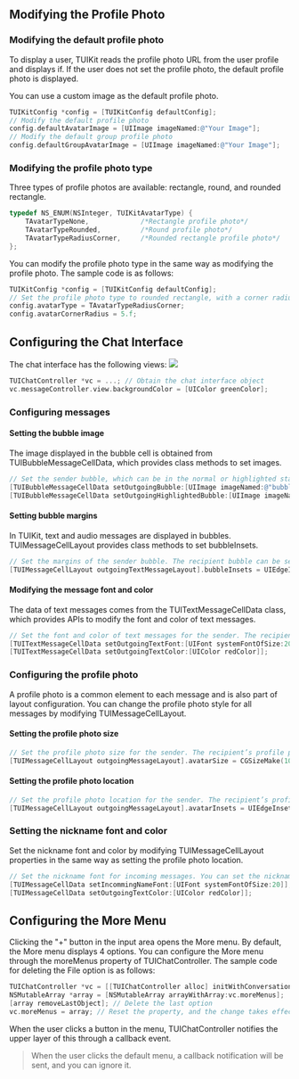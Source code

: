
## Modifying the Profile Photo

### Modifying the default profile photo

To display a user, TUIKit reads the profile photo URL from the user profile and displays if. If the user does not set the profile photo, the default profile photo is displayed.

You can use a custom image as the default profile photo.
```objectivec
TUIKitConfig *config = [TUIKitConfig defaultConfig]; 
// Modify the default profile photo
config.defaultAvatarImage = [UIImage imageNamed:@"Your Image"];
// Modify the default group profile photo
config.defaultGroupAvatarImage = [UIImage imageNamed:@"Your Image"];
```


### Modifying the profile photo type

Three types of profile photos are available: rectangle, round, and rounded rectangle.

```objectivec
typedef NS_ENUM(NSInteger, TUIKitAvatarType) {
    TAvatarTypeNone,             /*Rectangle profile photo*/
    TAvatarTypeRounded,          /*Round profile photo*/
    TAvatarTypeRadiusCorner,     /*Rounded rectangle profile photo*/
};
```

You can modify the profile photo type in the same way as modifying the profile photo. The sample code is as follows:

```objectivec
TUIKitConfig *config = [TUIKitConfig defaultConfig]; 
// Set the profile photo type to rounded rectangle, with a corner radius of 5
config.avatarType = TAvatarTypeRadiusCorner;
config.avatarCornerRadius = 5.f;
```


## Configuring the Chat Interface

The chat interface has the following views:
![](https://main.qcloudimg.com/raw/391d26b927660d99eec807ec1fe84c3b.png)

```objectivec
TUIChatController *vc = ...; // Obtain the chat interface object
vc.messageController.view.backgroundColor = [UIColor greenColor];
```



### Configuring messages

#### Setting the bubble image

The image displayed in the bubble cell is obtained from TUIBubbleMessageCellData, which provides class methods to set images.

```objectivec
// Set the sender bubble, which can be in the normal or highlighted state. The receiver bubble can be set in the same way.
[TUIBubbleMessageCellData setOutgoingBubble:[UIImage imageNamed:@"bubble"]];
[TUIBubbleMessageCellData setOutgoingHighlightedBubble:[UIImage imageNamed:@"bubble_highlight"]];
```


#### Setting bubble margins

In TUIKit, text and audio messages are displayed in bubbles. TUIMessageCellLayout provides class methods to set bubbleInsets.

```objectivec
// Set the margins of the sender bubble. The recipient bubble can be set in the same way.
[TUIMessageCellLayout outgoingTextMessageLayout].bubbleInsets = UIEdgeInsetsMake(10, 10, 20, 20);
```


#### Modifying the message font and color

The data of text messages comes from the TUITextMessageCellData class, which provides APIs to modify the font and color of text messages.

```objectivec
// Set the font and color of text messages for the sender. The recipient’s text messages can be set in the same way.
[TUITextMessageCellData setOutgoingTextFont:[UIFont systemFontOfSize:20]];
[TUITextMessageCellData setOutgoingTextColor:[UIColor redColor]];
```


### Configuring the profile photo

A profile photo is a common element to each message and is also part of layout configuration. You can change the profile photo style for all messages by modifying TUIMessageCellLayout.

#### Setting the profile photo size

```objectivec
// Set the profile photo size for the sender. The recipient’s profile photo can be set in the same way.
[TUIMessageCellLayout outgoingMessageLayout].avatarSize = CGSizeMake(100, 100);
```


#### Setting the profile photo location

```objectivec
// Set the profile photo location for the sender. The recipient’s profile photo location can be set in the same way.
[TUIMessageCellLayout outgoingMessageLayout].avatarInsets = UIEdgeInsetsMake(10, 10, 20, 20);
```


### Setting the nickname font and color

Set the nickname font and color by modifying TUIMessageCellLayout properties in the same way as setting the profile photo location.

```objectivec
// Set the nickname font for incoming messages. You can set the nickname font for outgoing messages in the same way, but it is not displayed by default.
[TUIMessageCellData setIncommingNameFont:[UIFont systemFontOfSize:20]];
[TUIMessageCellData setOutgoingTextColor:[UIColor redColor]];
```


## Configuring the More Menu

Clicking the "+" button in the input area opens the More menu. By default, the More menu displays 4 options. You can configure the More menu through the moreMenus property of TUIChatController.
The sample code for deleting the File option is as follows:

```objectivec
TUIChatController *vc = [[TUIChatController alloc] initWithConversation:conv];
NSMutableArray *array = [NSMutableArray arrayWithArray:vc.moreMenus]; 
[array removeLastObject]; // Delete the last option
vc.moreMenus = array; // Reset the property, and the change takes effect immediately
```


When the user clicks a button in the menu, TUIChatController notifies the upper layer of this through a callback event.
>When the user clicks the default menu, a callback notification will be sent, and you can ignore it.


